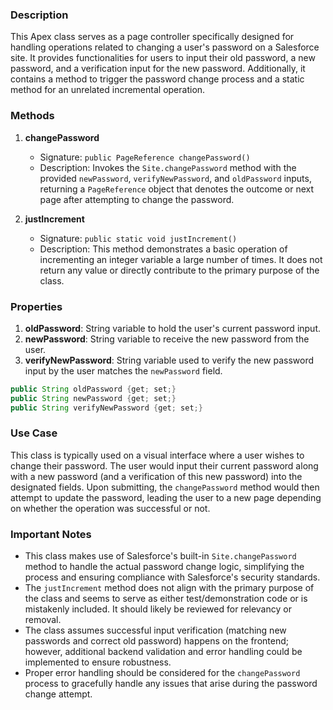 ### Description
This Apex class serves as a page controller specifically designed for handling operations related to changing a user's password on a Salesforce site. It provides functionalities for users to input their old password, a new password, and a verification input for the new password. Additionally, it contains a method to trigger the password change process and a static method for an unrelated incremental operation.

### Methods

1. **changePassword**

   - Signature: `public PageReference changePassword()`
   - Description: Invokes the `Site.changePassword` method with the provided `newPassword`, `verifyNewPassword`, and `oldPassword` inputs, returning a `PageReference` object that denotes the outcome or next page after attempting to change the password.

2. **justIncrement**

   - Signature: `public static void justIncrement()`
   - Description: This method demonstrates a basic operation of incrementing an integer variable a large number of times. It does not return any value or directly contribute to the primary purpose of the class.

### Properties

1. **oldPassword**: String variable to hold the user's current password input.
2. **newPassword**: String variable to receive the new password from the user.
3. **verifyNewPassword**: String variable used to verify the new password input by the user matches the `newPassword` field.

```java
public String oldPassword {get; set;}
public String newPassword {get; set;}
public String verifyNewPassword {get; set;}
```

### Use Case
This class is typically used on a visual interface where a user wishes to change their password. The user would input their current password along with a new password (and a verification of this new password) into the designated fields. Upon submitting, the `changePassword` method would then attempt to update the password, leading the user to a new page depending on whether the operation was successful or not.

### Important Notes
- This class makes use of Salesforce's built-in `Site.changePassword` method to handle the actual password change logic, simplifying the process and ensuring compliance with Salesforce's security standards.
- The `justIncrement` method does not align with the primary purpose of the class and seems to serve as either test/demonstration code or is mistakenly included. It should likely be reviewed for relevancy or removal.
- The class assumes successful input verification (matching new passwords and correct old password) happens on the frontend; however, additional backend validation and error handling could be implemented to ensure robustness.
- Proper error handling should be considered for the `changePassword` process to gracefully handle any issues that arise during the password change attempt.